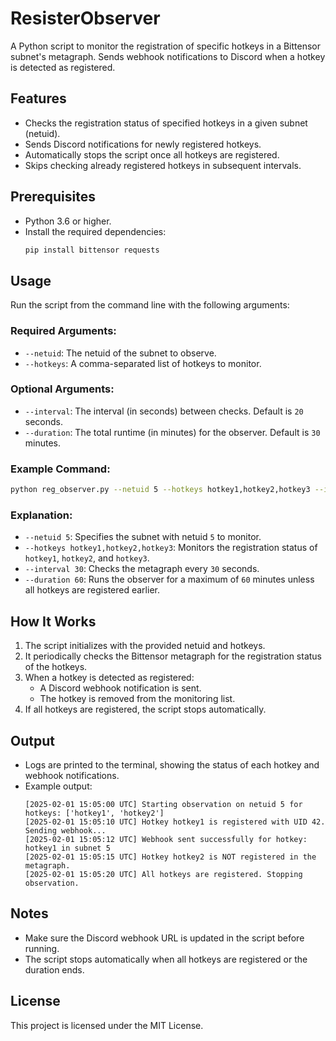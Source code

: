 # ResisterObserver

A Python script to monitor the registration of specific hotkeys in a Bittensor subnet's metagraph. Sends webhook notifications to Discord when a hotkey is detected as registered.

## Features
- Checks the registration status of specified hotkeys in a given subnet (netuid).
- Sends Discord notifications for newly registered hotkeys.
- Automatically stops the script once all hotkeys are registered.
- Skips checking already registered hotkeys in subsequent intervals.

## Prerequisites
- Python 3.6 or higher.
- Install the required dependencies:
  ```bash
  pip install bittensor requests
  ```

## Usage
Run the script from the command line with the following arguments:

### Required Arguments:
- `--netuid`: The netuid of the subnet to observe.
- `--hotkeys`: A comma-separated list of hotkeys to monitor.

### Optional Arguments:
- `--interval`: The interval (in seconds) between checks. Default is `20` seconds.
- `--duration`: The total runtime (in minutes) for the observer. Default is `30` minutes.

### Example Command:
```bash
python reg_observer.py --netuid 5 --hotkeys hotkey1,hotkey2,hotkey3 --interval 30 --duration 60
```

### Explanation:
- `--netuid 5`: Specifies the subnet with netuid `5` to monitor.
- `--hotkeys hotkey1,hotkey2,hotkey3`: Monitors the registration status of `hotkey1`, `hotkey2`, and `hotkey3`.
- `--interval 30`: Checks the metagraph every `30` seconds.
- `--duration 60`: Runs the observer for a maximum of `60` minutes unless all hotkeys are registered earlier.

## How It Works
1. The script initializes with the provided netuid and hotkeys.
2. It periodically checks the Bittensor metagraph for the registration status of the hotkeys.
3. When a hotkey is detected as registered:
   - A Discord webhook notification is sent.
   - The hotkey is removed from the monitoring list.
4. If all hotkeys are registered, the script stops automatically.

## Output
- Logs are printed to the terminal, showing the status of each hotkey and webhook notifications.
- Example output:
  ```plaintext
  [2025-02-01 15:05:00 UTC] Starting observation on netuid 5 for hotkeys: ['hotkey1', 'hotkey2']
  [2025-02-01 15:05:10 UTC] Hotkey hotkey1 is registered with UID 42. Sending webhook...
  [2025-02-01 15:05:12 UTC] Webhook sent successfully for hotkey: hotkey1 in subnet 5
  [2025-02-01 15:05:15 UTC] Hotkey hotkey2 is NOT registered in the metagraph.
  [2025-02-01 15:05:20 UTC] All hotkeys are registered. Stopping observation.
  ```

## Notes
- Make sure the Discord webhook URL is updated in the script before running.
- The script stops automatically when all hotkeys are registered or the duration ends.

## License
This project is licensed under the MIT License.